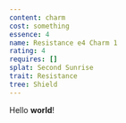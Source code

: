 ```yaml
---
content: charm
cost: something
essence: 4
name: Resistance e4 Charm 1
rating: 4
requires: []
splat: Second Sunrise
trait: Resistance
tree: Shield
---
```


Hello **world**!
